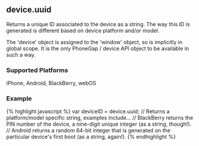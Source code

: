 device.uuid
-----------
Returns a unique ID associated to the device as a string. The way this ID is generated is different based on device platform and/or model.

The 'device' object is assigned to the 'window' object, so is implicitly in global scope. It is the only PhoneGap / device API object to be available in such a way.

### Supported Platforms ###
iPhone, Android, BlackBerry, webOS

### Example ###
{% highlight javascript %}
    var deviceID = device.uuid;
	// Returns a platform/model specific string, examples include...
	// BlackBerry returns the PIN number of the device, a nine-digit unique integer (as a string, though!).
	// Android returns a random 64-bit integer that is generated on the particular device's first boot (as a string, again!).
{% endhighlight %}